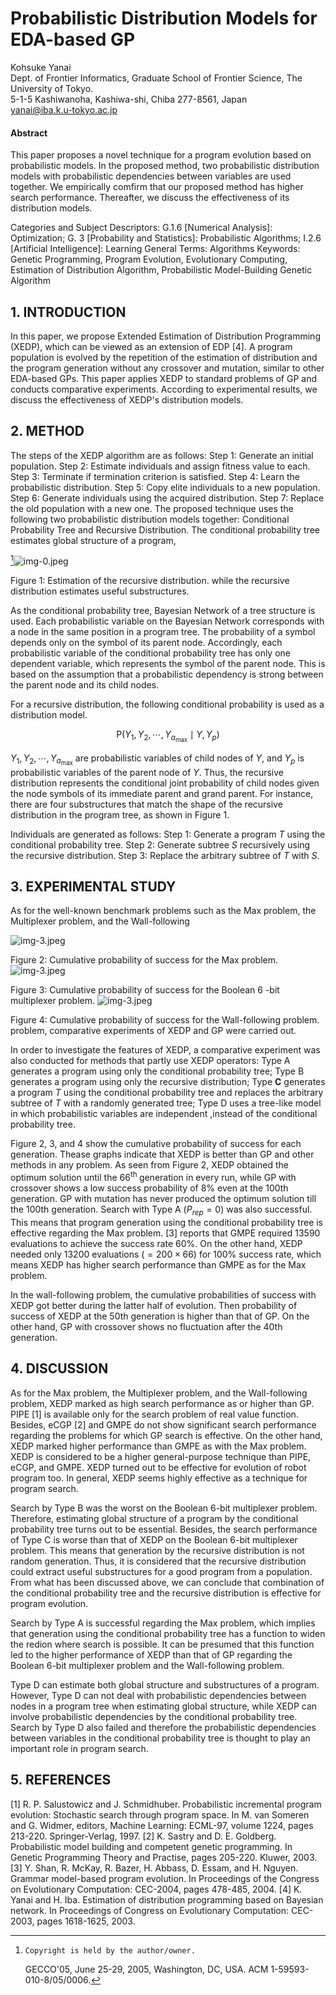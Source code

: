 # Probabilistic Distribution Models for EDA-based GP 

Kohsuke Yanai<br>Dept. of Frontier Informatics, Graduate School of Frontier Science, The University of Tokyo.<br>5-1-5 Kashiwanoha, Kashiwa-shi, Chiba 277-8561, Japan<br>yanai@iba.k.u-tokyo.ac.jp


#### Abstract

This paper proposes a novel technique for a program evolution based on probabilistic models. In the proposed method, two probabilistic distribution models with probabilistic dependencies between variables are used together. We empirically comfirm that our proposed method has higher search performance. Thereafter, we discuss the effectiveness of its distribution models.


Categories and Subject Descriptors: G.1.6 [Numerical Analysis]: Optimization; G. 3 [Probability and Statistics]: Probabilistic Algorithms; I.2.6 [Artificial Intelligence]: Learning
General Terms: Algorithms
Keywords: Genetic Programming, Program Evolution, Evolutionary Computing, Estimation of Distribution Algorithm, Probabilistic Model-Building Genetic Algorithm

## 1. INTRODUCTION

In this paper, we propose Extended Estimation of Distribution Programming (XEDP), which can be viewed as an extension of EDP [4]. A program population is evolved by the repetition of the estimation of distribution and the program generation without any crossover and mutation, similar to other EDA-based GPs. This paper applies XEDP to standard problems of GP and conducts comparative experiments. According to experimental results, we discuss the effectiveness of XEDP's distribution models.

## 2. METHOD

The steps of the XEDP algorithm are as follows:
Step 1: Generate an initial population.
Step 2: Estimate individuals and assign fitness value to each.
Step 3: Terminate if termination criterion is satisfied.
Step 4: Learn the probabilistic distribution.
Step 5: Copy elite individuals to a new population.
Step 6: Generate individuals using the acquired distribution.
Step 7: Replace the old population with a new one.
The proposed technique uses the following two probabilistic distribution models together: Conditional Probability Tree and Recursive Distribution. The conditional probability tree estimates global structure of a program,

[^0]![img-0.jpeg](img-0.jpeg)

Figure 1: Estimation of the recursive distribution.
while the recursive distribution estimates useful substructures.

As the conditional probability tree, Bayesian Network of a tree structure is used. Each probabilistic variable on the Bayesian Network corresponds with a node in the same position in a program tree. The probability of a symbol depends only on the symbol of its parent node. Accordingly, each probabilistic variable of the conditional probability tree has only one dependent variable, which represents the symbol of the parent node. This is based on the assumption that a probabilistic dependency is strong between the parent node and its child nodes.

For a recursive distribution, the following conditional probability is used as a distribution model.

$$
\mathrm{P}\left(Y_{1}, Y_{2}, \cdots, Y_{a_{\max }} \mid Y, Y_{p}\right)
$$

$Y_{1}, Y_{2}, \cdots, Y_{a_{\max }}$ are probabilistic variables of child nodes of $Y$, and $Y_{p}$ is probabilistic variables of the parent node of $Y$. Thus, the recursive distribution represents the conditional joint probability of child nodes given the node symbols of its immediate parent and grand parent. For instance, there are four substructures that match the shape of the recursive distribution in the program tree, as shown in Figure 1.

Individuals are generated as follows:
Step 1: Generate a program $T$ using the conditional probability tree.
Step 2: Generate subtree $S$ recursively using the recursive distribution.
Step 3: Replace the arbitrary subtree of $T$ with $S$.

## 3. EXPERIMENTAL STUDY

As for the well-known benchmark problems such as the Max problem, the Multiplexer problem, and the Wall-following


[^0]:    Copyright is held by the author/owner.
    GECCO'05, June 25-29, 2005, Washington, DC, USA.
    ACM 1-59593-010-8/05/0006.

![img-3.jpeg](img-3.jpeg)

Figure 2: Cumulative probability of success for the Max problem.
![img-3.jpeg](img-3.jpeg)

Figure 3: Cumulative probability of success for the Boolean 6 -bit multiplexer problem.
![img-3.jpeg](img-3.jpeg)

Figure 4: Cumulative probability of success for the Wall-following problem.
problem, comparative experiments of XEDP and GP were carried out.

In order to investigate the features of XEDP, a comparative experiment was also conducted for methods that partly use XEDP operators: Type A generates a program using only the conditional probability tree; Type B generates a program using only the recursive distribution; Type $\mathbf{C}$ generates a program $T$ using the conditional probability tree and replaces the arbitrary subtree of $T$ with a randomly generated tree; Type D uses a tree-like model in which probabilistic variables are independent ,instead of the conditional probability tree.

Figure 2, 3, and 4 show the cumulative probability of success for each generation. Thease graphs indicate that XEDP is better than GP and other methods in any problem. As seen from Figure 2, XEDP obtained the optimum solution until the $66^{\text {th }}$ generation in every run, while GP with crossover shows a low success probability of $8 \%$ even at the 100th generation. GP with mutation has never produced the optimum solution till the 100th generation. Search with Type A $\left(P_{r e p}=0\right)$ was also successful. This means that program generation using the conditional probability tree is effective regarding the Max problem. [3] reports that GMPE required 13590 evaluations to achieve the success rate $60 \%$. On the other hand, XEDP needed only 13200 evaluations $(=200 \times 66)$ for $100 \%$ success rate, which means XEDP has higher search performance than GMPE as for the Max problem.

In the wall-following problem, the cumulative probabilities of success with XEDP got better during the latter half of evolution. Then probability of success of XEDP at the 50th generation is higher than that of GP. On the other hand, GP with crossover shows no fluctuation after the 40th generation.

## 4. DISCUSSION

As for the Max problem, the Multiplexer problem, and the Wall-following problem, XEDP marked as high search performance as or higher than GP. PIPE [1] is available only for the search problem of real value function. Besides, eCGP [2] and GMPE do not show significant search performance regarding the problems for which GP search is effective. On the other hand, XEDP marked higher performance than GMPE as with the Max problem. XEDP is considered to be a higher general-purpose technique than PIPE, eCGP, and GMPE. XEDP turned out to be effective for evolution of
robot program too. In general, XEDP seems highly effective as a technique for program search.

Search by Type B was the worst on the Boolean 6-bit multiplexer problem. Therefore, estimating global structure of a program by the conditional probability tree turns out to be essential. Besides, the search performance of Type C is worse than that of XEDP on the Boolean 6-bit multiplexer problem. This means that generation by the recursive distribution is not random generation. Thus, it is considered that the recursive distribution could extract useful substructures for a good program from a population. From what has been discussed above, we can conclude that combination of the conditional probability tree and the recursive distribution is effective for program evolution.

Search by Type A is successful regarding the Max problem, which implies that generation using the conditional probability tree has a function to widen the redion where search is possible. It can be presumed that this function led to the higher performance of XEDP than that of GP regarding the Boolean 6-bit multiplexer problem and the Wall-following problem.

Type D can estimate both global structure and substructures of a program. However, Type D can not deal with probabilistic dependencies between nodes in a program tree when estimating global structure, while XEDP can involve probabilistic dependencies by the conditional probability tree. Search by Type D also failed and therefore the probabilistic dependencies between variables in the conditional probability tree is thought to play an important role in program search.

## 5. REFERENCES

[1] R. P. Salustowicz and J. Schmidhuber. Probabilistic incremental program evolution: Stochastic search through program space. In M. van Someren and G. Widmer, editors, Machine Learning: ECML-97, volume 1224, pages 213-220. Springer-Verlag, 1997.
[2] K. Sastry and D. E. Goldberg. Probabilistic model building and competent genetic programming. In Genetic Programming Theory and Practise, pages 205-220. Kluwer, 2003.
[3] Y. Shan, R. McKay, R. Bazer, H. Abbass, D. Essam, and H. Nguyen. Grammar model-based program evolution. In Proceedings of the Congress on Evolutionary Computation: CEC-2004, pages 478-485, 2004.
[4] K. Yanai and H. Iba. Estimation of distribution programming based on Bayesian network. In Proceedings of Congress on Evolutionary Computation: CEC-2003, pages 1618-1625, 2003.